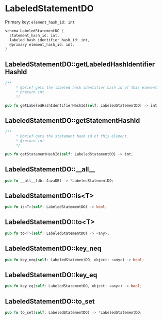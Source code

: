 # LabeledStatementDO

Primary key: `element_hash_id: int`

```rust
schema LabeledStatementDO {
  statement_hash_id: int,
  labeled_hash_identifier_hash_id: int,
  @primary element_hash_id: int,
}
```
## LabeledStatementDO::getLabeledHashIdentifierHashId

```rust
/**
     * @brief gets the labeled hash identifier hash id of this element.
     * @return int
     */
```
```rust
pub fn getLabeledHashIdentifierHashId(self: LabeledStatementDO) -> int;
```
## LabeledStatementDO::getStatementHashId

```rust
/**
     * @brief gets the statement hash id of this element.
     * @return int
     */
```
```rust
pub fn getStatementHashId(self: LabeledStatementDO) -> int;
```
## LabeledStatementDO::\_\_all\_\_

```rust
pub fn __all__(db: JavaDB) -> *LabeledStatementDO;
```
## LabeledStatementDO::is\<T\>

```rust
pub fn is<T>(self: LabeledStatementDO) -> bool;
```
## LabeledStatementDO::to\<T\>

```rust
pub fn to<T>(self: LabeledStatementDO) -> <any>;
```
## LabeledStatementDO::key\_neq

```rust
pub fn key_neq(self: LabeledStatementDO, object: <any>) -> bool;
```
## LabeledStatementDO::key\_eq

```rust
pub fn key_eq(self: LabeledStatementDO, object: <any>) -> bool;
```
## LabeledStatementDO::to\_set

```rust
pub fn to_set(self: LabeledStatementDO) -> *LabeledStatementDO;
```
